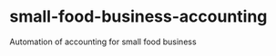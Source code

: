 small-food-business-accounting
==============================

Automation of accounting for small food business 
